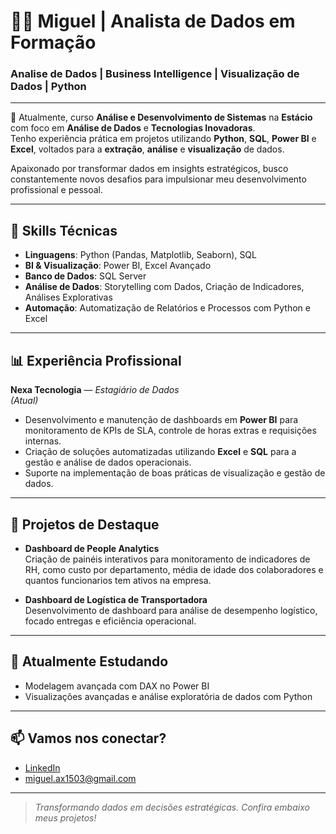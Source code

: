 # 👨‍💻 Miguel | Analista de Dados em Formação

### Analise de Dados | Business Intelligence | Visualização de Dados | Python

---

🎯 Atualmente, curso **Análise e Desenvolvimento de Sistemas** na **Estácio** com foco em **Análise de Dados** e **Tecnologias Inovadoras**.  
Tenho experiência prática em projetos utilizando **Python**, **SQL**, **Power BI** e **Excel**, voltados para a **extração**, **análise** e **visualização** de dados.

Apaixonado por transformar dados em insights estratégicos, busco constantemente novos desafios para impulsionar meu desenvolvimento profissional e pessoal.

---

## 🚀 Skills Técnicas

- **Linguagens**: Python (Pandas, Matplotlib, Seaborn), SQL
- **BI & Visualização**: Power BI, Excel Avançado
- **Banco de Dados**: SQL Server
- **Análise de Dados**: Storytelling com Dados, Criação de Indicadores, Análises Explorativas
- **Automação**: Automatização de Relatórios e Processos com Python e Excel

---

## 📊 Experiência Profissional

**Nexa Tecnologia** — *Estagiário de Dados*  
*(Atual)*  
- Desenvolvimento e manutenção de dashboards em **Power BI** para monitoramento de KPIs de SLA, controle de horas extras e requisições internas.
- Criação de soluções automatizadas utilizando **Excel** e **SQL** para a gestão e análise de dados operacionais.
- Suporte na implementação de boas práticas de visualização e gestão de dados.

---

## 🧩 Projetos de Destaque

- **Dashboard de People Analytics**  
  Criação de painéis interativos para monitoramento de indicadores de RH, como custo por departamento, média de idade dos colaboradores e quantos funcionarios tem ativos na empresa.

- **Dashboard de Logística de Transportadora**  
  Desenvolvimento de dashboard para análise de desempenho logístico, focado entregas e eficiência operacional.

---

## 🌱 Atualmente Estudando

- Modelagem avançada com DAX no Power BI
- Visualizações avançadas e análise exploratória de dados com Python

---

## 📫 Vamos nos conectar?

- [LinkedIn](https://www.linkedin.com/in/miguel-assis-951061330)
- miguel.ax1503@gmail.com

---

> *Transformando dados em decisões estratégicas. Confira embaixo meus projetos!*


